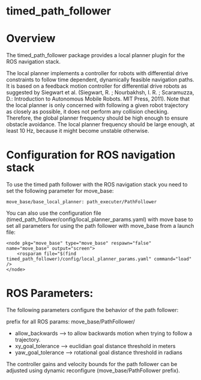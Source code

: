 # timed_path_follower

# Overview #

The timed_path_follower package provides a local planner plugin for the ROS navigation stack. 

The local planner implements a controller for robots with differential drive constraints to follow time dependent, dynamically feasible navigation paths.  It is based on a feedback motion controller for differential drive robots as suggested by Siegwart et al. (Siegwart, R. ; Nourbakhsh, I. R. ; Scaramuzza, D.: Introduction to Autonomous Mobile Robots. MIT Press, 2011). Note that the local planner is only concerned with following a given robot trajectory as closely as possible, it does not perform any collision checking. Therefore, the global planner frequency should be high enough to ensure obstacle avoidance. The local planner frequency should be large enough, at least 10 Hz, because it might become unstable otherwise. 

# Configuration for ROS navigation stack #

To use the timed path follower with the ROS navigation stack you need to set the following parameter for move_base: 
        
    move_base/base_local_planner: path_executer/PathFollower

You can also use the configuration file (timed_path_follower/config/local_planner_params.yaml) with move base to set all parameters for using the path follower with move_base from a launch file:

    <node pkg="move_base" type="move_base" respawn="false" name="move_base" output="screen">   
        <rosparam file="$(find timed_path_follower)/config/local_planner_params.yaml" command="load" />
    </node>

# ROS Parameters: #

The following parameters configure the behavior of the path follower:

prefix for all ROS params: move_base/PathFollower/ 

- allow_backwards --> to allow backwards motion when trying to follow a trajectory.
- xy_goal_tolerance --> euclidian goal distance threshold in meters
- yaw_goal_tolerance --> rotational goal distance threshold in radians

The controller gains and velocity bounds for the path follower can be adjusted using dynamic reconfigure (move_base/PathFollower prefix).
